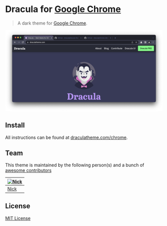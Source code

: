 # Dracula for [Google Chrome](https://chrome.google.com/webstore/detail/dracula-chrome-theme-dark/gfapcejdoghpoidkfodoiiffaaibpaem)

> A dark theme for [Google Chrome](https://chrome.google.com/webstore/detail/dracula-chrome-theme-dark/gfapcejdoghpoidkfodoiiffaaibpaem).

![Screenshot](./screenshot.png)

## Install

All instructions can be found at [draculatheme.com/chrome](https://draculatheme.com/chrome).

## Team

This theme is maintained by the following person(s) and a bunch of [awesome contributors](https://github.com/orgs/dracula/people)

[![Nick](https://avatars2.githubusercontent.com/u/9289704?v=3&s=70)](https://github.com/ukarim) |
--- |
[Nick](https://github.com/nickimola)|




## License

[MIT License](./LICENSE)
